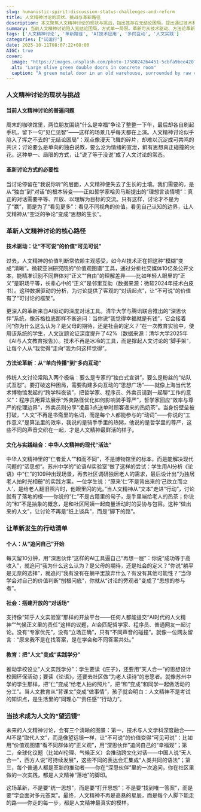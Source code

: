 ```yaml
---
slug: humanistic-spirit-discussion-status-challenges-and-reform
title: 人文精神讨论的现状、挑战与革新路径
description: 本文聚焦人文精神讨论的现状与挑战，指出其存在无结论困局。提出通过技术和方法论革新、文化与实践结合来推动讨论。还给出个人、社会、教育层面的行动建议，展望未来技术与人文学科融合、跨文化对话及普通人参与的图景，适合关注人文精神的读者。
summary: 当前人文精神讨论陷入无结论困局，方式单一局限。革新可从技术驱动、方法论革新、文化与实践结合入手，如借助AI工具和构建多向互动平台。个人、社会、教育也应行动起来，让技术成为人文的“望远镜”。
tags: ['人文精神讨论', '革新路径', 'AI技术应用', '多向互动', '人文实践']
categories: ["试运行"]
date: 2025-10-11T08:07:22+08:00
AIGC: true
cover:
  image: "https://images.unsplash.com/photo-1758024264451-5cbfa9bee420?crop=entropy&cs=tinysrgb&fit=max&fm=jpg&ixid=M3w4MTEzODh8MHwxfHJhbmRvbXx8fHx8fHx8fDE3NjAxNDExMDZ8&ixlib=rb-4.1.0&q=80&w=1080"
  alt: "Large olive green double doors in concrete room"
  caption: "A green metal door in an old warehouse, surrounded by raw concrete walls and industrial details. Behind the door hides a freight elevator, adding to the building’s historic character and industrial atmosphere."
---
```

### 人文精神讨论的现状与挑战
#### 当前人文精神讨论的普遍问题
周末的咖啡馆里，两位朋友围绕“什么是幸福”争论了整整一下午，最后却各自刷起手机，留下一句“见仁见智”——这样的场景几乎每天都在上演。人文精神讨论似乎陷入了挥之不去的“无结论困局”：观点像漫天飞舞的碎片，却难以沉淀成可共鸣的共识；讨论要么是单向的独白说教，要么沦为情绪的宣泄，鲜有思想真正碰撞的火花。这种单一、局限的方式，让“说了等于没说”成了人文讨论的常态。

#### 革新讨论方式的必要性
当讨论停留在“我说你听”的层面，人文精神便失去了生长的土壤。我们需要的，是从“独白”到“对话”的根本转变——正如哲学家哈贝马斯提出的“理想言谈情境”：真正的对话需要平等、开放、以理解为目标的交流。只有这样，讨论才不是为了“赢”，而是为了“看见更多”：看见不同视角的价值，看见自己认知的边界，让人文精神从“空泛的争论”变成“思想的生长”。


### 革新人文精神讨论的核心路径
#### 技术驱动：让“不可说”的价值“可见可说”
过去，人文精神的价值判断常依赖主观感受，如今AI技术正在把这种“模糊”变成“清晰”。微软亚洲研究院的“价值观图谱”工具，通过分析社交媒体10亿条公开文本，能精准识别不同群体对“正义”“自由”的理解差异——比如年轻人眼里的“正义”是职场平等，长辈心中的“正义”是邻里互助（数据来源：微软2024年技术白皮书）。这种数据驱动的分析，为讨论提供了客观的“对话起点”，让“不可说”的价值有了“可讨论的框架”。

更深入的革新来自AI驱动的深度对话工具。清华大学与腾讯联合推出的“深思伙伴”系统，像苏格拉底那样不断追问：当你说“我觉得幸福就是有钱”，它会接着问“你为什么这么认为？是父母的期待，还是社会的定义？”在一次教育实验中，使用该系统的学生，人文议题论证深度提升了42%（数据来源：清华大学2025年《AI与人文教育报告》）。技术不再是冰冷的工具，而是撑起人文讨论的“脚手架”，让每个人从“我觉得”走向“我为何这样觉得”。

#### 方法论革新：从“单向传播”到“多向互动”
传统人文讨论常陷入两个极端：要么是专家的“独白式宣讲”，要么是粉丝的“站队式互怼”。要打破这种困局，需要构建多向互动的“思想广场”——就像上海当代艺术博物馆发起的“跨学科夜谈”，把哲学家、程序员、外卖员请到一起聊“工作的意义”：程序员用算法展示“外卖路径优化如何影响骑手尊严”，哲学家回应“效率与尊严的伦理边界”，外卖员则分享“凌晨3点送单时顾客递来的热奶茶”。当身份壁垒被打破，“人文”不再是书斋里的名词，而是每个人都能参与的“动词”——你说的“工作意义”是算法里的效率，我说的是骑手手里的热粥，他说的是哲学里的尊严，这些不同的声音交织在一起，才是人文精神最鲜活的样子。

#### 文化与实践结合：中华人文精神的现代“活法”
中华人文精神里的“仁者爱人”“和而不同”，不是博物馆里的标本，而是能解决现代问题的“活思想”。苏州中学的“论语AI实验室”做了这样的尝试：学生用AI分析《论语》中“仁”的109种出现场景，再去社区调研独居老人的需求，最后设计出“为独居老人拍时光相册”的实践方案。一位学生说：“原来‘仁’不是背出来的‘己欲立而立人’，是给老人翻旧照片时，他眼里闪的光。”当人文精神从“文本”走进“行动”，讨论就有了落地的根——你说的“仁”不是古籍里的句子，是手里端给老人的热茶；你说的“和”不是抽象的概念，是和社区阿姨一起商量活动时的妥协与包容。这种“做出来的人文”，让讨论不再是“纸上谈兵”，而是“脚下的路”。


### 让革新发生的行动清单
#### 个人：从“追问自己”开始
每天留10分钟，用“深思伙伴”这样的AI工具逼自己“再想一层”：你说“成功等于高收入”，就追问“我为什么这么认为？是父母的期待，还是社会的定义？”你说“躺平是无奈的选择”，就追问“我有没有在躺平里放弃什么？有没有其他可能性？”当你学会对自己的价值判断“刨根问底”，你就从“讨论的旁观者”变成了“思想的参与者”。

#### 社会：搭建开放的“对话场”
支持像“知乎人文实验室”那样的开放平台——任何人都能提交“AI时代的人文精神”“气候正义里的责任”这样的议题，AI会匹配哲学家、程序员、普通网友一起讨论。没有“专家优先”，没有“立场正确”，只有“不同声音的碰撞”。就像一位网友留言：“原来我不是在找答案，是在学会和不同答案共处。”

#### 教育：把“人文”变成“实践学分”
推动学校设立“人文实践学分”：学生要读《庄子》，还要用“天人合一”的思想设计校园环保活动；要读《论语》，还要去社区做“为老人读诗”的志愿者。就像苏州中学的学生那样，把“仁”变成“给老人拍的照片”，把“和”变成“和同学一起做活动的分工”。当人文教育从“背课文”变成“做事情”，孩子就会明白：人文精神不是考试的知识点，是生活里的“同理心”“责任感”“行动力”。


### 当技术成为人文的“望远镜”
未来的人文精神讨论，会有三个清晰的图景：第一，技术与人文学科深度融合——AI不是“取代人文”，而是像望远镜一样，让“不可说”的价值变得“可见可说”：比如用“价值观图谱”看不同群体的“正义观”，用“深思伙伴”追问自己的“幸福观”；第二，全球化议题（比如AI伦理、气候正义）会推动跨文化对话——中国人说“天人合一”，西方人说“可持续发展”，这些不同的表达会汇集成“人类共同的语法”；第三，每个普通人都是革新的推动者——你在“深思伙伴”里的一次追问，你在社区里做的一次实践，都是人文精神“落地”的脚印。

这场革新，不是要“统一思想”，而是要“打开思想”；不是要“找到唯一答案”，而是要“学会面对多元答案”。最终，人文精神不再是高悬的星辰，而是每个人脚下能走的路——你走的每一步，都是人文精神最真实的模样。
    